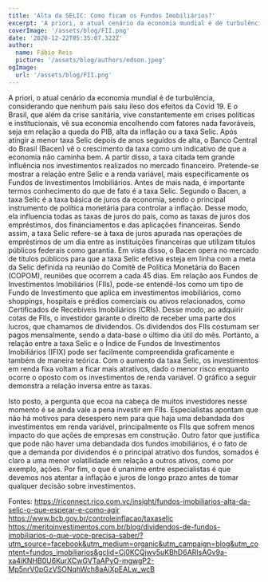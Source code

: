 ```yaml
---
title: 'Alta da SELIC: Como ficam os Fundos Imobiliários?'
excerpt: 'A priori, o atual cenário da economia mundial é de turbulência, considerando que nenhum país saiu ileso dos efeitos da Covid 19. E o Brasil, que além da crise sanitária, vive constantemente em crises políticas e institucionais, vê sua economia encolhendo com fatores nada favoráveis, seja em relação a queda do PIB, alta da inflação ou a taxa Selic.'
coverImage: '/assets/blog/FII.png' 
date: '2020-12-22T05:35:07.322Z'
author:
  name: Fábio Reis
  picture: '/assets/blog/authors/edson.jpeg'
ogImage:
  url: '/assets/blog/FII.png'
---
```

	
  A priori, o atual cenário da economia mundial é de turbulência, considerando que nenhum país saiu ileso dos efeitos da Covid 19. E o Brasil, que além da crise sanitária, vive constantemente em crises políticas e institucionais, vê sua economia encolhendo com fatores nada favoráveis, seja em relação a queda do PIB, alta da inflação ou a taxa Selic. Após atingir a menor taxa Selic depois de anos seguidos de alta, o Banco Central do Brasil (Bacen) vê o crescimento da taxa como um indicativo de que a economia não caminha bem. A partir disso, a taxa citada tem grande influência nos investimentos realizados no mercado financeiro. Pretende-se mostrar a relação entre Selic e a renda variável, mais especificamente os Fundos de Investimentos Imobiliários.
Antes de mais nada, é importante termos conhecimento do que de fato é a taxa Selic. Segundo o Bacen, a taxa Selic é a taxa básica de juros da economia, sendo o principal instrumento de política monetária para controlar a inflação. Desse modo, ela influencia todas as taxas de juros do país, como as taxas de juros dos empréstimos, dos financiamentos e das aplicações financeiras. Sendo assim, a taxa Selic refere-se à taxa de juros apurada nas operações de empréstimos de um dia entre as instituições financeiras que utilizam títulos públicos federais como garantia. Em vista disso, o Bacen opera no mercado de títulos públicos para que a taxa Selic efetiva esteja em linha com a meta da Selic definida na reunião do Comitê de Política Monetária do Bacen (COPOM), reuniões que ocorrem a cada 45 dias. 
Em relação aos Fundos de Investimentos Imobiliários (FIIs), pode-se entendê-los como um tipo de Fundo de Investimento que aplica em investimentos imobiliários, como shoppings, hospitais e prédios comerciais ou ativos relacionados, como Certificados de Recebíveis Imobiliários (CRIs). Desse modo, ao adquirir cotas de FIIs, o investidor garante o direito de receber uma parte dos lucros, que chamamos de dividendos. Os dividendos dos FIIs costumam ser pagos mensalmente, sendo a data-base o último dia útil do mês. 
Portanto, a relação entre a taxa Selic e o Índice de Fundos de Investimentos Imobiliários (IFIX) pode ser facilmente compreendida graficamente e também de maneira teórica. Com o aumento da taxa Selic, os investimentos em renda fixa voltam a ficar mais atrativos, dado o menor risco enquanto ocorre o oposto com os investimentos de renda variável. O gráfico a seguir demonstra a relação inversa entre as taxas.
 
Isto posto, a pergunta que ecoa na cabeça de muitos investidores nesse momento é se ainda vale a pena investir em FIIs. Especialistas apontam que não há motivos para desespero nem para que haja uma debandada dos investimentos em renda variável, principalmente os FIIs que sofrem menos impacto do que ações de empresas em construção. Outro fator que justifica que pode não haver uma debandada dos fundos imobiliários, é o fato de que a demanda por dividendos é o principal atrativo dos fundos, somados é claro a uma menor volatilidade em relação a outros ativos, como por exemplo, ações. Por fim, o que é unanime entre especialistas é que devemos nos atentar a inflação e juros de longo prazo antes de tomar qualquer decisão sobre investimentos.

Fontes:
https://riconnect.rico.com.vc/insight/fundos-imobiliarios-alta-da-selic-o-que-esperar-e-como-agir
https://www.bcb.gov.br/controleinflacao/taxaselic
https://meritoinvestimentos.com.br/blog/dividendos-de-fundos-imobiliarios-o-que-voce-precisa-saber/?utm_source=facebook&utm_medium=organic&utm_campaign=blog&utm_content=fundos_imobiliarios&gclid=Cj0KCQjwv5uKBhD6ARIsAGv9a-xa4iKNHB0U6KurXCwGVTaAPyO-mgwgP2-Mp5nrV0pGzVSONqhWch8aAiXpEALw_wcB

